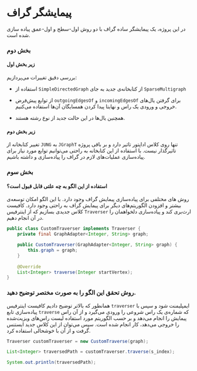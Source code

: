 # پیمایشگر گراف
در این پروژه، یک پیمایشگر ساده گراف با دو روش اول-سطح و اول-عمق پیاده سازی شده است.


### بخش دوم
#### زیر بخش اول
بررسی دقیق تغییرات می‌پردازیم:

- استفاده از 
`SimpleDirectedGraph`
از کتابخانه‌ی جدید به جای
`SparseMultigraph`

- از توابع پیش‌فرض `outgoingEdgesOf` و `incomingEdgesOf` برای گرفتن یال‌های خروجی و ورودی یک راس و نهایتا پیدا کردن همسایگان آن‌ها استفاده می‌کنیم.
- همچنین یال‌ها در این حالت جدید از نوع رشته هستند.


#### زیر بخش دوم
تغییر کتابخانه از
`JUNG`
به
`JGraphT`
تنها روی کلاس اداپتور تاثیر دارد و بر باقی پروژه تاثیرگذار نیست.
با استفاده از این کتابخانه به راحتی می‌توانیم توابع مورد نیاز برای پیاده‌سازی عملیات‌های لازم در گراف را پیاده‌سازی و داشته باشیم.


### بخش سوم
#### استفاده از این الگو به چه علتی قابل قبول است؟
روش های مختلفی برای پیاده‌سازی پیمایش گراف وجود دارد. با این الگو امکان توسعه‌ی بیشتر و افزودن الگوریتم‌های دیگر برای پیمایش گراف به راحتی وجود دارد. کافیست کلاس جدیدی بسازیم که از اینترفیس 
`Traverser`
ارث‌بری کند و پیاده‌سازی دلخواهمان را در آن انجام دهیم.
```java
public class CustomTraverser implements Traverser {
    private final GraphAdapter<Integer, String> graph;

    public CustomTraverser(GraphAdapter<Integer, String> graph) {
        this.graph = graph;
    }
    
    @Override
    List<Integer> traverse(Integer startVertex);
}
```

### روش تحقق این الگو را به صورت مختصر توضیح دهید.
همانطور که بالاتر توضیح دادیم کافیست اینترفیس 
`traverser`
ایمپلیمنت شود و سپس با پیاده‌سازی تابع 
`traverse`
که شماره‌ی یک راس شروعی را ورودی می‌گیرد و از آن راس پیمایش را انجام می‌دهد و بر حسب الگوریتم مورد استفاده لیست راس‌های ویزیت‌شده را خروجی می‌دهد، کار انجام شده است.
سپس می‌توان از این کلاس جدید ایستنس گرفت و از آن با خوشحالی استفاده کرد.

```java
Traverser customTraverser = new CustomTraverse(graph);

List<Integer> traversedPath = customTraverser.traverse(s_index);

System.out.println(traversedPath);
```